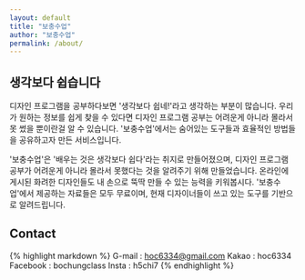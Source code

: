 ```yaml
---
layout: default
title: "보충수업"
author: "보충수업"
permalink: /about/
---
```

## 생각보다 쉽습니다
디자인 프로그램을 공부하다보면 '생각보다 쉽네!'라고 생각하는 부분이 많습니다. 우리가 원하는 정보를 쉽게 찾을 수 있다면 디자인 프로그램 공부는 어려운게 아니라 몰라서 못 썼을 뿐이란걸 알 수 있습니다. '보충수업'에서는 숨어있는 도구들과 효율적인 방법들을 공유하고자 만든 서비스입니다.

'보충수업'은 '배우는 것은 생각보다 쉽다'라는 취지로 만들어졌으며, 디자인 프로그램 공부가 어려운게 아니라 몰라서 못했다는 것을 알려주기 위해 만들었습니다. 온라인에 게시된 화려한 디자인들도 내 손으로 뚝딱 만들 수 있는 능력을 키워봅시다. '보충수업'에서 제공하는 자료들은 모두 무료이며, 현재 디자이너들이 쓰고 있는 도구를 기반으로 알려드립니다.

## Contact
{% highlight markdown %}
 G-mail : hoc6334@gmail.com
 Kakao : hoc6334
 Facebook : bochungclass
 Insta : h5chi7
{% endhighlight %}
